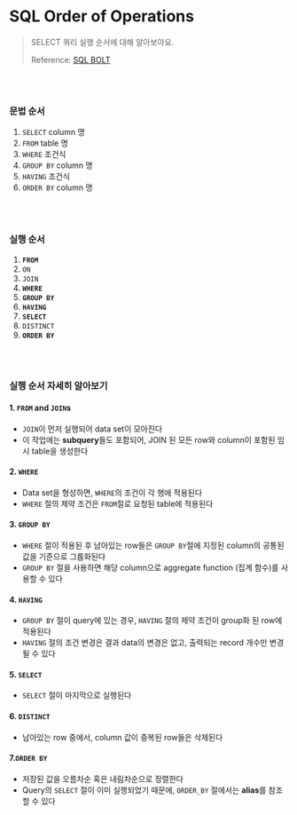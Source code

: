 # SQL Order of Operations

> SELECT 쿼리 실행 순서에 대해 알아보아요.
> 
> Reference: [SQL BOLT](https://sqlbolt.com/lesson/select_queries_order_of_execution)

<br>
<br>

### 문법 순서
1. `SELECT` column 명
2. `FROM` table 명
3. `WHERE` 조건식
4. `GROUP BY` column 명
5. `HAVING` 조건식
6. `ORDER BY` column 명


<br>
<br>

### 실행 순서
1. **`FROM`**
2. `ON`
3. `JOIN`
4. **`WHERE`**
5. **`GROUP BY`**
6. **`HAVING`**
7. **`SELECT`**
8. `DISTINCT`
9. **`ORDER BY`**

<br>
<br>

### 실행 순서 자세히 알아보기

#### 1. `FROM` and `JOIN`s
- `JOIN`이 먼저 실행되어 data set이 모아진다
- 이 작업에는 **subquery**들도 포함되어, JOIN 된 모든 row와 column이 포함된 임시 table을 생성한다

#### 2. `WHERE`
- Data set을 형성하면, `WHERE`의 조건이 각 행에 적용된다
- `WHERE` 절의 제약 조건은 `FROM`절로 요청된 table에 적용된다

#### 3. `GROUP BY`
- `WHERE` 절이 적용된 후 남아있는 row들은 `GROUP BY`절에 지정된 column의 공통된 값을 기준으로 그룹화된다
- `GROUP BY` 절을 사용하면 해당 column으로 aggregate function (집계 함수)를 사용할 수 있다
  
#### 4. `HAVING`
- `GROUP BY` 절이 query에 있는 경우, `HAVING` 절의 제약 조건이 group화 된 row에 적용된다
- `HAVING` 절의 조건 변경은 결과 data의 변경은 없고, 출력되는 record 개수만 변경될 수 있다

#### 5. `SELECT`
- `SELECT` 절이 마지막으로 실행된다

#### 6. `DISTINCT`
- 남아있는 row 중에서, column 값이 중복된 row들은 삭제된다

#### 7.`ORDER BY`
- 저장된 값을 오름차순 혹은 내림차순으로 정렬한다
- Query의 `SELECT` 절이 이미 실행되었기 때문에, `ORDER_BY` 절에서는 **alias**를 참조할 수 있다
  